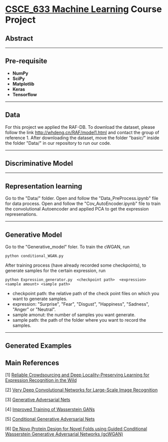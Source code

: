 # [CSCE_633 Machine Learning](http://people.tamu.edu/~atlaswang/19CSCE633.html) Course Project

## Abstract

***

## Pre-requisite 

* **NumPy**
* **SciPy**
* **Matplotlib**
* **Keras**
* **Tensorflow**

***

## Data

For this project we applied the RAF-DB. To download the dataset, please follow the link http://whdeng.cn/RAF/model1.html and contact the group of reference 1. After downloading the dataset, move the folder "basic/" inside the folder "Data/" in our repository to run our code.

***

## Discriminative Model

***

## Representation learning

Go to the "Data/" folder. Open and follow the "Data_PreProcess.ipynb" file for data process. Open and follow the "Cov_AutoEncoder.ipynb" file to train the convolutional Autoencoder and applied PCA to get the expression represenations.

***

## Generative Model 

Go to the "Generative_model" foler. To train the cWGAN, run 

```
python conditional_WGAN.py
```

After training process (have already recorded some checkpoints), to generate samples for the certain expression, run

```
python Expression_generator.py  <checkpoint path>  <expression>  <sample amount> <sample path>
```
* checkpoint path: the relative path of the check point files on which you want to generate samples.
* expression: "Surprise", "Fear", "Disgust", "Happiness", "Sadness", "Anger" or "Neutral".
* sample amonut: the number of samples you want generate.
* sample path: the path of the folder where you want to record the samples.

***

## Generated Examples

## Main References
\[1\] [Reliable Crowdsourcing and Deep Locality-Preserving Learning for Expression
Recognition in the Wild](http://openaccess.thecvf.com/content_cvpr_2017/papers/Li_Reliable_Crowdsourcing_and_CVPR_2017_paper.pdf)

\[2\] [Very Deep Convolutional Networks for Large-Scale Image Recognition](https://arxiv.org/pdf/1409.1556.pdf)

\[3\] [Generative Adversarial Nets](https://papers.nips.cc/paper/5423-generative-adversarial-nets.pdf)

\[4\] [Improved Training of Wasserstein GANs](https://arxiv.org/pdf/1704.00028.pdf)

\[5\] [Conditional Generative Adversarial Nets](https://arxiv.org/pdf/1411.1784.pdf)

\[6\] [De Novo Protein Design for Novel Folds using Guided Conditional Wasserstein Generative Adversarial Networks (gcWGAN)](https://www.biorxiv.org/content/biorxiv/early/2019/09/14/769919.full.pdf)
